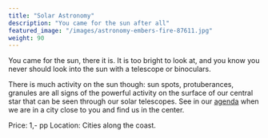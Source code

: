 ```yaml
---
title: "Solar Astronomy"
description: "You came for the sun after all"
featured_image: "/images/astronomy-embers-fire-87611.jpg"
weight: 90
---
```

You came for the sun, there it is. It is too bright to look at, and you know you never should look into the sun with a telescope or binoculars.

There is much activity on the sun though: sun spots, protuberances, granules are all signs of the powerful activity on the surface of our central star that can be seen through our solar telescopes. See in our [agenda](/agenda) when we are in a city close to you and find us in the center.

<!--more-->

Price: 1,- pp
Location: Cities along the coast.
